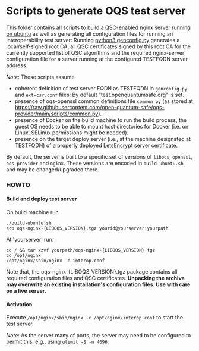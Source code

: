 # Scripts to generate OQS test server

This folder contains all scripts to [build a QSC-enabled nginx server running on ubuntu](build-ubuntu.sh) as well as generating all configuration files for running an interoperability test server: Running [python3 genconfig.py](genconfig.py) generates a local/self-signed root CA, all QSC certificates signed by this root CA for the currently supported list of QSC algorithms and the required nginx-server configuration file for a server running at the configured TESTFQDN server address.

*Note*: These scripts assume 
- coherent definition of test server FQDN as TESTFQDN in `genconfig.py` and `ext-csr.conf` files: By default "test.openquantumsafe.org" is set.
- presence of oqs-openssl common definitions file `common.py` (as stored at https://raw.githubusercontent.com/open-quantum-safe/oqs-provider/main/scripts/common.py).
- presence of Docker on the build machine to run the build process, the guest OS needs to be able to mount host directories for Docker (i.e. on Linux, SELinux permissions might be needed).
- presence on the target deploy server (i.e., at the machine designated at TESTFQDN) of a properly deployed [LetsEncrypt server certificate](https://letsencrypt.org/getting-started).

By default, the server is built to a specific set of versions of `liboqs`, `openssl`, `oqs-provider` and `nginx`. These versions are encoded in `build-ubuntu.sh` and may be changed/upgraded there.

### HOWTO

#### Build and deploy test server

On build machine run 

```
./build-ubuntu.sh
scp oqs-nginx-{LIBOQS_VERSION}.tgz yourid@yourserver:yourpath
```

At 'yourserver' run:
```
cd / && tar xzvf yourpath/oqs-nginx-{LIBOQS_VERSION}.tgz
cd /opt/nginx
/opt/nginx/sbin/nginx -c interop.conf
```

Note that, the oqs-nginx-{LIBOQS_VERSION}.tgz package contains all required configuration files and QSC certificates. **Unpacking the archive may overwrite an existing installation's configuration files. Use with care on a live server.**

#### Activation

Execute `/opt/nginx/sbin/nginx -c /opt/nginx/interop.conf` to start the test server.

*Note*: As the server many of ports, the server may need to be configured to permit this, e.g., using `ulimit -S -n 4096`.
